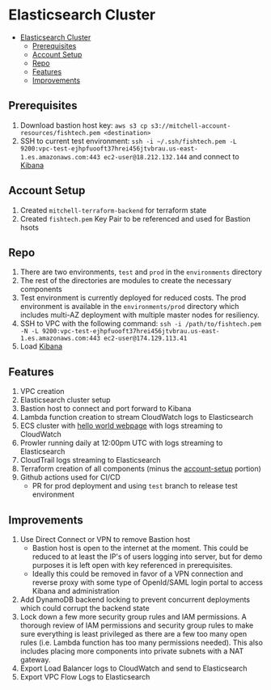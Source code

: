 # Elasticsearch Cluster

- [Elasticsearch Cluster](#elasticsearch-cluster)
  - [Prerequisites](#prerequisites)
  - [Account Setup](#account-setup)
  - [Repo](#repo)
  - [Features](#features)
  - [Improvements](#improvements)

## Prerequisites

1. Download bastion host key: `aws s3 cp s3://mitchell-account-resources/fishtech.pem <destination>`
2. SSH to current test environment: `ssh -i ~/.ssh/fishtech.pem -L 9200:vpc-test-ejhpfuooft37hrei456jtvbrau.us-east-1.es.amazonaws.com:443 ec2-user@18.212.132.144` and connect to [Kibana](https://localhost:9200/_plugin/kibana)

## Account Setup

1. Created `mitchell-terraform-backend` for terraform state
2. Created `fishtech.pem` Key Pair to be referenced and used for Bastion hsots

## Repo

1. There are two environments, `test` and `prod` in the `environments` directory
2. The rest of the directories are modules to create the necessary components
3. Test environment is currently deployed for reduced costs. The prod environment is available in the `environments/prod` directory which includes multi-AZ deployment with multiple master nodes for resiliency.
4. SSH to VPC with the following command: `ssh -i /path/to/fishtech.pem -N -L 9200:vpc-test-ejhpfuooft37hrei456jtvbrau.us-east-1.es.amazonaws.com:443 ec2-user@174.129.113.41`
5. Load [Kibana](https://localhost:9200/_plugin/kibana)

## Features

1. VPC creation
2. Elasticsearch cluster setup
3. Bastion host to connect and port forward to Kibana
4. Lambda function creation to stream CloudWatch logs to Elasticsearch
5. ECS cluster with [hello world webpage](http://fishtech-test-1021815893.us-east-1.elb.amazonaws.com:8080/) with logs streaming to CloudWatch
6. Prowler running daily at 12:00pm UTC with logs streaming to Elasticsearch
7. CloudTrail logs streaming to Elasticsearch
8. Terraform creation of all components (minus the [account-setup](#account-setup) portion)
9. Github actions used for CI/CD
   - PR for prod deployment and using `test` branch to release test environment

## Improvements

1. Use Direct Connect or VPN to remove Bastion host
   - Bastion host is open to the internet at the moment. This could be reduced to at least the IP's of users logging into server, but for demo purposes it is left open with key referenced in prerequisites.
   - Ideally this could be removed in favor of a VPN connection and reverse proxy with some type of OpenId/SAML login portal to access Kibana and administration
2. Add DynamoDB backend locking to prevent concurrent deployments which could corrupt the backend state
3. Lock down a few more security group rules and IAM permissions. A thorough review of IAM permissions and security group rules to make sure everything is least privileged as there are a few too many open rules (i.e. Lambda function has too many permissions needed). This also includes placing more components into private subnets with a NAT gateway.
4. Export Load Balancer logs to CloudWatch and send to Elasticsearch
5. Export VPC Flow Logs to Elasticsearch

